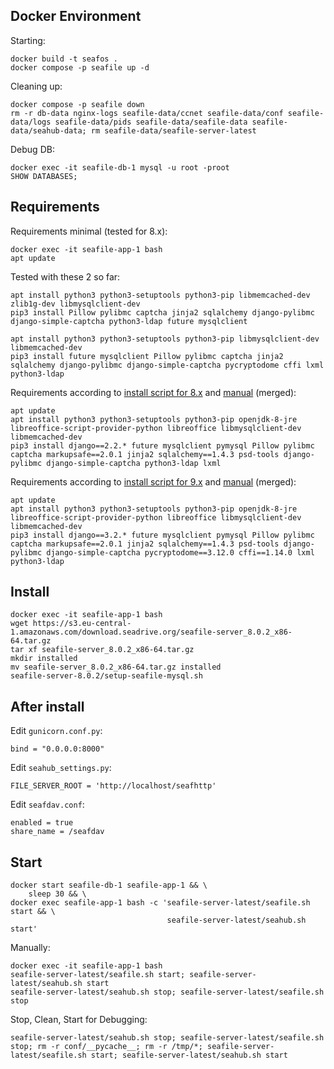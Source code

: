 ## Docker Environment

Starting:

```
docker build -t seafos .
docker compose -p seafile up -d
```

Cleaning up:

```
docker compose -p seafile down
rm -r db-data nginx-logs seafile-data/ccnet seafile-data/conf seafile-data/logs seafile-data/pids seafile-data/seafile-data seafile-data/seahub-data; rm seafile-data/seafile-server-latest
```

Debug DB:

```
docker exec -it seafile-db-1 mysql -u root -proot
SHOW DATABASES;
```

## Requirements

Requirements minimal (tested for 8.x):

```
docker exec -it seafile-app-1 bash
apt update
```

Tested with these 2 so far:

```
apt install python3 python3-setuptools python3-pip libmemcached-dev zlib1g-dev libmysqlclient-dev
pip3 install Pillow pylibmc captcha jinja2 sqlalchemy django-pylibmc django-simple-captcha python3-ldap future mysqlclient
```

```
apt install python3 python3-setuptools python3-pip libmysqlclient-dev libmemcached-dev
pip3 install future mysqlclient Pillow pylibmc captcha jinja2 sqlalchemy django-pylibmc django-simple-captcha pycryptodome cffi lxml python3-ldap 
```

Requirements according to [install script for 8.x](https://github.com/haiwen/seafile-server-installer) and [manual](https://manual.seafile.com/deploy/using_mysql/) (merged):

```
apt update
apt install python3 python3-setuptools python3-pip openjdk-8-jre libreoffice-script-provider-python libreoffice libmysqlclient-dev libmemcached-dev
pip3 install django==2.2.* future mysqlclient pymysql Pillow pylibmc captcha markupsafe==2.0.1 jinja2 sqlalchemy==1.4.3 psd-tools django-pylibmc django-simple-captcha python3-ldap lxml
```

Requirements according to [install script for 9.x](https://github.com/haiwen/seafile-server-installer) and [manual](https://manual.seafile.com/deploy/using_mysql/) (merged):

```
apt update
apt install python3 python3-setuptools python3-pip openjdk-8-jre libreoffice-script-provider-python libreoffice libmysqlclient-dev libmemcached-dev
pip3 install django==3.2.* future mysqlclient pymysql Pillow pylibmc captcha markupsafe==2.0.1 jinja2 sqlalchemy==1.4.3 psd-tools django-pylibmc django-simple-captcha pycryptodome==3.12.0 cffi==1.14.0 lxml python3-ldap 
```

## Install

```
docker exec -it seafile-app-1 bash
wget https://s3.eu-central-1.amazonaws.com/download.seadrive.org/seafile-server_8.0.2_x86-64.tar.gz
tar xf seafile-server_8.0.2_x86-64.tar.gz
mkdir installed
mv seafile-server_8.0.2_x86-64.tar.gz installed
seafile-server-8.0.2/setup-seafile-mysql.sh
```

## After install

Edit `gunicorn.conf.py`:

```
bind = "0.0.0.0:8000"
```

Edit `seahub_settings.py`:

```
FILE_SERVER_ROOT = 'http://localhost/seafhttp'
```

Edit `seafdav.conf`:

```
enabled = true
share_name = /seafdav
```

## Start

```
docker start seafile-db-1 seafile-app-1 && \
    sleep 30 && \
docker exec seafile-app-1 bash -c 'seafile-server-latest/seafile.sh start && \
                                   seafile-server-latest/seahub.sh start'
```

Manually:

```
docker exec -it seafile-app-1 bash
seafile-server-latest/seafile.sh start; seafile-server-latest/seahub.sh start
seafile-server-latest/seahub.sh stop; seafile-server-latest/seafile.sh stop
```

Stop, Clean, Start for Debugging:

```
seafile-server-latest/seahub.sh stop; seafile-server-latest/seafile.sh stop; rm -r conf/__pycache__; rm -r /tmp/*; seafile-server-latest/seafile.sh start; seafile-server-latest/seahub.sh start
```
